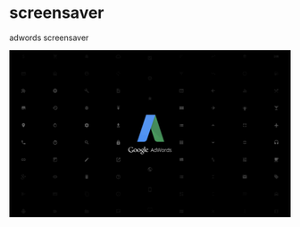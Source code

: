 # screensaver
adwords screensaver

![alt tag](https://raw.githubusercontent.com/auxdesigner/screensaver/master/preview.gif)
